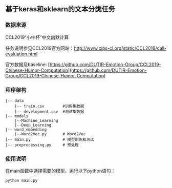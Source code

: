## 基于keras和sklearn的文本分类任务
### 数据来源
CCL2019“小牛杯”中文幽默计算

任务说明参见CCL2019官方网站：[http://www.cips-cl.org/static/CCL2019/call-evaluation.html ](http://www.cips-cl.org/static/CCL2019/call-evaluation.html )

官方数据及baseline: [https://github.com/DUTIR-Emotion-Group/CCL2019-Chinese-Humor-Computation](https://github.com/DUTIR-Emotion-Group/CCL2019-Chinese-Humor-Computation)

### 程序架构
    |-- data
        |-- train.csv        #训练集数据
        |-- development.csv  #测试集数据
    |-- models
        |--Machine_Learning
        |--Deep_Learning
    |-- word_embedding
        |--Word2Vec.py       # Word2Vec
    |-- main.py              # 模型训练和测试
    |-- preprocessing.py     # 预处理

### 使用说明
在main函数中选择需要的模型，运行以下python语句：

    python main.py



